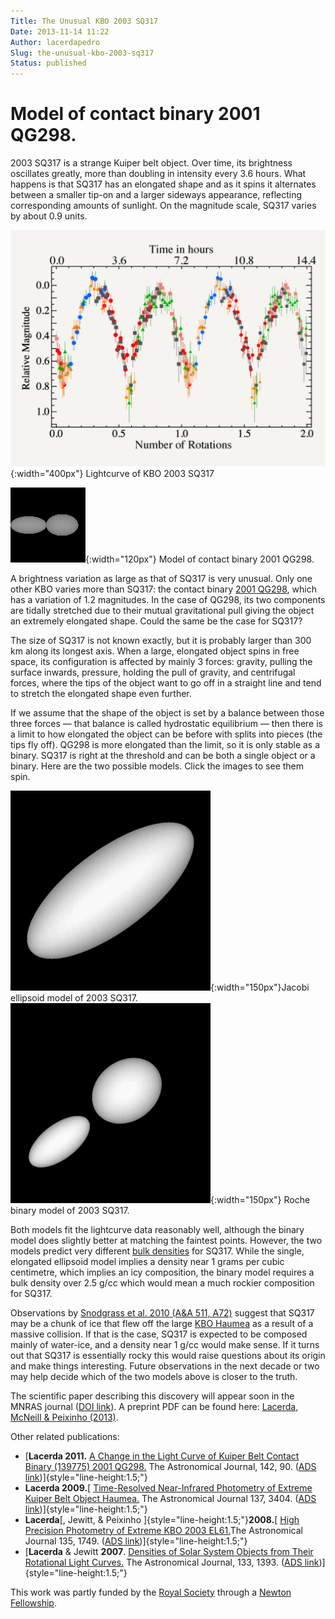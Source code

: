 ```yaml
---
Title: The Unusual KBO 2003 SQ317
Date: 2013-11-14 11:22
Author: lacerdapedro
Slug: the-unusual-kbo-2003-sq317
Status: published
---
```


# Model of contact binary 2001 QG298.

2003 SQ317 is a strange Kuiper belt object. Over time, its brightness oscillates greatly, more than doubling in intensity every 3.6 hours. What happens is that SQ317 has an elongated shape and as it spins it alternates between a smaller tip-on and a larger sideways appearance, reflecting corresponding amounts of sunlight. On the magnitude scale, SQ317 varies by about 0.9 units.

<!-- \[caption id="attachment_1174" align="aligncenter" width="400"\]![img_0060](https://lacerdapedro.files.wordpress.com/2013/11/img_0060.png?w=800){.aligncenter .size-medium .wp-image-1174 width="400" height="300"} Lightcurve of KBO 2003 SQ317.\[/caption\] -->
![Lightcurve of KBO 2003 SQ317.](figs/2013/11/img_0060.png){:width="400px"} Lightcurve of KBO 2003 SQ317

<!-- \[caption id="attachment_449" align="alignleft" width="120"\][![KBO 2001 QG298 model](http://lacerdapedro.files.wordpress.com/2013/11/qg982fitduo0-21077.gif){.size-full .wp-image-449 width="120" height="120"}](http://lacerdapedro.files.wordpress.com/2013/11/qg982fitduo0-21077.gif) Model of contact binary 2001 QG298.\[/caption\] -->
![Model of contact binary 2001 QG298.](figs/2013/11/qg982fitduo0-21077.gif){:width="120px"} Model of contact binary 2001 QG298.

A brightness variation as large as that of SQ317 is very unusual. Only one other KBO varies more than SQ317: the contact binary [2001 QG298](extreme-and-extremely-tilted-kbo/ "Extreme and Extremely Tilted KBO"), which has a variation of 1.2 magnitudes. In the case of QG298, its two components are tidally stretched due to their mutual gravitational pull giving the object an extremely elongated shape. Could the same be the case for SQ317?

The size of SQ317 is not known exactly, but it is probably larger than 300 km along its longest axis. When a large, elongated object spins in free space, its configuration is affected by mainly 3 forces: gravity, pulling the surface inwards, pressure, holding the pull of gravity, and centrifugal forces, where the tips of the object want to go off in a straight line and tend to stretch the elongated shape even further.

If we assume that the shape of the object is set by a balance between those three forces — that balance is called hydrostatic equilibrium — then there is a limit to how elongated the object can be before with splits into pieces (the tips fly off). QG298 is more elongated than the limit, so it is only stable as a binary. SQ317 is right at the threshold and can be both a single object or a binary. Here are the two possible models. Click the images to see them spin.

<!-- \[caption id="attachment_475" align="alignright" width="150"\][![2003 SQ317 Jacobi ellipsoid model](http://lacerdapedro.files.wordpress.com/2013/11/2003sq317_ellipsoid.gif?w=150 "Jacobi ellipsoid model of 2003 SQ317."){.size-thumbnail .wp-image-475 width="150" height="150"}](http://lacerdapedro.files.wordpress.com/2013/11/2003sq317_ellipsoid.gif) Jacobi ellipsoid model of 2003 SQ317.\[/caption\] -->

<!-- \[caption id="attachment_474" align="alignnone" width="150"\][![2003 SQ317 Roche binary model](http://lacerdapedro.files.wordpress.com/2013/11/2003sq317_binary.gif?w=150){.size-thumbnail .wp-image-474 width="150" height="150"}](http://lacerdapedro.files.wordpress.com/2013/11/2003sq317_binary.gif) Roche binary model of 2003 SQ317.\[/caption\] -->
![Jacobi ellipsoid model of 2003 SQ317.](figs/2013/11/2003sq317_ellipsoid.gif){:width="150px"}Jacobi ellipsoid model of 2003 SQ317.
![Roche binary model of 2003 SQ317.](figs/2013/11/2003sq317_binary.gif){:width="150px"} Roche binary model of 2003 SQ317.

Both models fit the lightcurve data reasonably well, although the binary model does slightly better at matching the faintest points. However, the two models predict very different [bulk densities](density "Density") for SQ317. While the single, elongated ellipsoid model implies a density near 1 grams per cubic centimetre, which implies an icy composition, the binary model requires a bulk density over 2.5 g/cc which would mean a much rockier composition for SQ317.

Observations by [Snodgrass et al. 2010 (A&A 511, A72)](http://labs.adsabs.harvard.edu/adsabs/abs/2010A&A...511A..72S?) suggest that SQ317 may be a chunk of ice that flew off the large [KBO Haumea](the-dark-red-spot-on-dwarf-planet-haumea "The Dark Red Spot on Dwarf Planet Haumea") as a result of a massive collision. If that is the case, SQ317 is expected to be composed mainly of water-ice, and a density near 1 g/cc would make sense. If it turns out that SQ317 is essentially rocky this would raise questions about its origin and make things interesting. Future observations in the next decade or two may help decide which of the two models above is closer to the truth.

The scientific paper describing this discovery will appear soon in the MNRAS journal ([DOI link](http://dx.doi.org/10.1093/mnras/stt2180)). A preprint PDF can be found here: [Lacerda, McNeill & Peixinho (2013)](https://arxiv.org/pdf/1309.1671v1.pdf).

Other related publications:

-   [**Lacerda 2011.** [A Change in the Light Curve of Kuiper Belt Contact Binary (139775) 2001 QG298.](http://goo.gl/P1NG5) The Astronomical Journal, 142, 90. ([ADS link](http://labs.adsabs.harvard.edu/adsabs/abs/2011AJ....142...90L/))]{style="line-height:1.5;"}
-   **Lacerda 2009.**[ [Time-Resolved Near-Infrared Photometry of Extreme Kuiper Belt Object Haumea.](http://goo.gl/gUzzs) The Astronomical Journal 137, 3404. ([ADS link](http://labs.adsabs.harvard.edu/adsabs/abs/2009AJ....137.3404L/))]{style="line-height:1.5;"}
-   **Lacerda**[, Jewitt, & Peixinho ]{style="line-height:1.5;"}**2008.**[ [High Precision Photometry of Extreme KBO 2003 EL61.](http://goo.gl/ecG1U)The Astronomical Journal 135, 1749. ([ADS link](http://labs.adsabs.harvard.edu/adsabs/abs/2008AJ....135.1749L/))]{style="line-height:1.5;"}
-   [**Lacerda** & Jewitt **2007**. [Densities of Solar System Objects from Their Rotational Light Curves.](http://goo.gl/wAhCI) The Astronomical Journal, 133, 1393. ([ADS link](http://labs.adsabs.harvard.edu/adsabs/abs/2007AJ....133.1393L/))]{style="line-height:1.5;"}

This work was partly funded by the [Royal Society](https://royalsociety.org) through a [Newton Fellowship](http://newtonfellowships.org).
